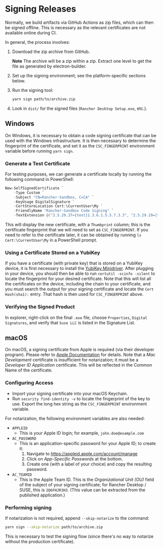 # Signing Releases

Normally, we build artifacts via GitHub Actions as zip files, which can then be
signed offline.  This is necessary as the relevant certificates are not
available online during CI.

In general, the process involves:

1. Download the zip archive from GitHub.

   **Note** The archive will be a zip within a zip.  Extract one level to get
   the file as generated by electron-builder.

2. Set up the signing environment; see the platform-specific sections below.

3. Run the signing tool:

    ```sh
    yarn sign path/to/archive.zip
    ```

4. Look in `dist/` for the signed files (`Rancher Desktop Setup.exe`, etc.).

## Windows

On Windows, it is necessary to obtain a code signing certificate that can be
used with the Windows infrastructure.  It is then necessary to determine the
fingerprint of the certificate, and set it as the `CSC_FINGERPRINT` environment
variable before running `yarn sign`.

### Generate a Test Certificate

For testing purposes, we can generate a certificate locally by running the
following command in PowerShell:

```powershell
New-SelfSignedCertificate `
    -Type Custom `
    -Subject "CN=Rancher-Sandbox, C=CA" `
    -KeyUsage DigitalSignature `
    -CertStoreLocation Cert:\CurrentUser\My `
    -FriendlyName "Rancher-Sandbox Code Signing" `
    -TextExtension @("2.5.29.37={text}1.3.6.1.5.5.7.3.3", "2.5.29.19={text}")
```

This will display the new certificate, with a `Thumbprint` column; this is the
certificate fingerprint that we will need to set as `CSC_FINGERPRINT`.  If you
need to refer to the certificate later, it can be obtained by running
`ls Cert:\CurrentUser\My` in a PowerShell prompt.

### Using a Certificate Stored on a YubiKey

If you have a certificate (with private key) that is stored on a YubiKey device,
it is first necessary to install the [YubiKey Minidriver].  After plugging in
your device, you should then be able to run `certutil -scinfo -silent` to locate
the fingerprint for your desired certificate.  Note that this will list all the
certificates on the device, including the chain to your certificate, and you
must search the output for your signing certificate and locate the
`Cert Hash(sha1):` entry.  That hash is then used for `CSC_FINGERPRINT` above.

[YubiKey Minidriver]: https://www.yubico.com/support/download/smart-card-drivers-tools/

### Verifying the Signed Product

In explorer, right-click on the final `.exe` file, choose `Properties`, `Digital Signatures`,
and verify that `Suse LLC` is listed in the Signature List.

## macOS

On macOS, a signing certificate from Apple is required (via their developer
program).  Please refer to [Apple Documentation] for details.  Note that a
_Mac Development_ certificate is insufficient for notarization; it must be a
_Developer ID Application_ certificate.  This will be reflected in the Common
Name of the certificate.

[Apple Documentation]: https://developer.apple.com/help/account/create-certificates/create-developer-id-certificates

### Configuring Access

- Import your signing certificate into your macOS Keychain.
- Run `security find-identity -v` to locate the fingerprint of the key to use.
  Export the long hex string as the `CSC_FINGERPRINT` environment variable.

For notarization, the following environment variables are also needed:

- `APPLEID`
  - This is your Apple ID login; for example, `john.doe@example.com`
- `AC_PASSWORD`
  - This is an application-specific password for your Apple ID; to create it:
    1. Navigate to https://appleid.apple.com/account/manage
    2. Click on _App-Specific Passwords_ at the bottom.
    3. Create one (with a label of your choice) and copy the resulting password.
- `AC_TEAMID`
  - This is the Apple Team ID.  This is the _Organizational Unit (OU)_ field of
    the subject of your signing certificate; for Rancher Desktop / SUSE, this is
    `2Q6FHJR3H3`. <!-- spellcheck-ignore-line -->
    (This value can be extracted from the published application.)

### Performing signing

If notarization is not required, append `--skip-notarize` to the command:

  ```sh
  yarn sign --skip-notarize path/to/archive.zip
  ```

This is necessary to test the signing flow (since there's no way to notarize
without the production certificate).
